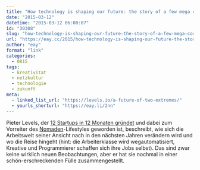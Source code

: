 ```yaml
---
title: "How technology is shaping our future: the story of a few mega corporations and billions of self-employed individuals"
date: "2015-03-12"
datetime: "2015-03-12 06:00:07"
id: "30308"
slug: "how-technology-is-shaping-our-future-the-story-of-a-few-mega-corporations-and-billions-of-self-employed-individuals"
url: "https://eay.cc/2015/how-technology-is-shaping-our-future-the-story-of-a-few-mega-corporations-and-billions-of-self-employed-individuals/"
author: "eay"
format: "link"
categories:
  - 0815
tags:
  - kreativitat
  - netzkultur
  - technologie
  - zukunft
meta:
  - linked_list_url: "https://levels.io/a-future-of-two-extremes/"
  - yourls_shorturl: "https://eay.li/2nn"
---
```


Pieter Levels, der [12 Startups in 12 Monaten gründet](//eay.cc/2014/gifbook-druckt-gifs-als-daumenkinos/) und dabei zum Vorreiter des [Nomaden](https://nomadlist.com/)\-Lifestyles geworden ist, beschreibt, wie sich die Arbeitswelt seiner Ansicht nach in den nächsten Jahren verändern wird und wo die Reise hingeht (hint: die Arbeiterklasse wird wegautomatisiert, Kreative und Programmierer schaffen sich ihre Jobs selbst). Das sind zwar keine wirklich neuen Beobachtungen, aber er hat sie nochmal in einer schön-erschreckenden Fülle zusammengestellt.
